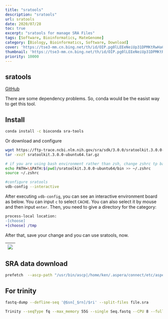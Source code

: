 ```yaml
---
title: "sratools"
description: "sratools"
url: sratools
date: 2020/07/28
toc: true
excerpt: "sratools for manage SRA Files"
tags: [Software, Bioinformatics, MateGenome]
category: [Biology, Bioinformatics, Software, Download]
cover: 'https://tse3-mm.cn.bing.net/th/id/OIP.pg0lLEEeNeiUp31DPMKtRwHaCY'
thumbnail: 'https://tse3-mm.cn.bing.net/th/id/OIP.pg0lLEEeNeiUp31DPMKtRwHaCY'
priority: 10000
---
```


## sratools

[GitHub](https://github.com/ncbi/sra-tools)

There are some dependency problems. So, conda would be the easist way to get this tool.

## Install

```bash
conda install -c bioconda sra-tools
```

Or download and configure

```bash
wget https://ftp-trace.ncbi.nlm.nih.gov/sra/sdk/3.0.0/sratoolkit.3.0.0-ubuntu64.tar.gz
tar -xvzf sratoolkit.3.0.0-ubuntu64.tar.gz

# if you are using bash environment rather than zsh, change zshrc tp bashrc
echo PATH=\$PATH:$(pwd)/sratoolkit.3.0.0-ubuntu64/bin >> ~/.zshrc
source ~/.zshrc

#configure sratools
vdb-config --interactive
```

After executing `vdb-config`, you can see an interactive environment board as below. You can input `c` to select `CACHE`. You can also select it by mouse and then input `enter`. Then, you need to give a directory for the category:

```diff
process-local location:
-[choose]
+[choose] /tmp
```

After that, save your change and you can use sratools, now.

|![](https://s1.ax1x.com/2022/09/14/vvC6IO.png)|
|:-:|


## SRA data download
```bash
prefetch  --ascp-path "/usr/bin/ascp|/home/ken/.aspera/connect/etc/asperaweb_id_dsa.putty" ERR02559
```
## For trinity
```bash
fastq-dump --defline-seq '@$sn[_$rn]/$ri' --split-files file.sra

Trinity --seqType fq --max_memory 55G --single Seq.fastq --CPU 8 --full_cleanup
```
